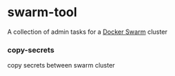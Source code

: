 # swarm-tool

A collection of admin tasks for a [Docker Swarm](https://docs.docker.com/engine/swarm/) cluster

### copy-secrets

copy secrets between swarm cluster
